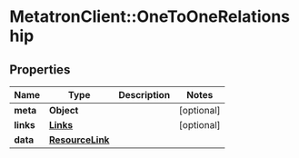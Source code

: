 # MetatronClient::OneToOneRelationship

## Properties
Name | Type | Description | Notes
------------ | ------------- | ------------- | -------------
**meta** | **Object** |  | [optional] 
**links** | [**Links**](Links.md) |  | [optional] 
**data** | [**ResourceLink**](ResourceLink.md) |  | 


